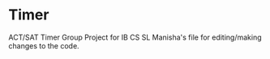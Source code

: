 # Timer
ACT/SAT Timer Group Project for IB CS SL
Manisha's file for editing/making changes to the code.

